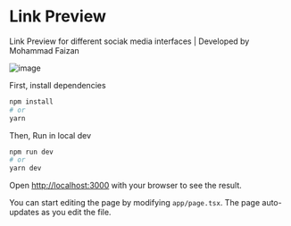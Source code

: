 # Link Preview

Link Preview for different sociak media interfaces | Developed by Mohammad Faizan

![image](https://github.com/user-attachments/assets/965307da-7e36-47e1-924c-5d565ddea5e0)

First, install dependencies

```bash
npm install
# or
yarn
```

Then, Run in local dev
```bash
npm run dev
# or
yarn dev
```

Open [http://localhost:3000](http://localhost:3000) with your browser to see the result.

You can start editing the page by modifying `app/page.tsx`. The page auto-updates as you edit the file.
